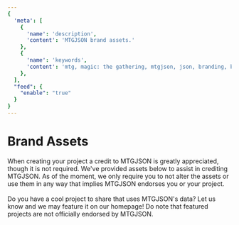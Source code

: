 ```yaml
---
{
  'meta': [
    {
      'name': 'description',
      'content': 'MTGJSON brand assets.'
    },
    {
      'name': 'keywords',
      'content': 'mtg, magic: the gathering, mtgjson, json, branding, branding assets, brand, assets, logo',
    },
  ],
  "feed": {
    "enable": "true"
  }
}
---
```


# Brand Assets

When creating your project a credit to MTGJSON is greatly appreciated, though it is not required. We've provided assets below to assist in crediting MTGJSON. As of the moment, we only require you to not alter the assets or use them in any way that implies MTGJSON endorses you or your project.
<br />
<br />
Do you have a cool project to share that uses MTGJSON's data? Let us know and we may feature it on our homepage! Do note that featured projects are not officially endorsed by MTGJSON.

<BrandAssets/>
